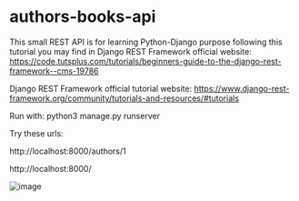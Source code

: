 # authors-books-api

This small REST API is for learning Python-Django purpose following this tutorial you may find in Django REST Framework official website:
https://code.tutsplus.com/tutorials/beginners-guide-to-the-django-rest-framework--cms-19786


Django REST Framework official tutorial website:
https://www.django-rest-framework.org/community/tutorials-and-resources/#tutorials


Run with: python3 manage.py runserver


Try these urls:

http://localhost:8000/authors/1

http://localhost:8000/ 


![image](https://user-images.githubusercontent.com/56207509/231933751-88748632-3a01-4519-ab5b-6a4e3da9ec69.png)
